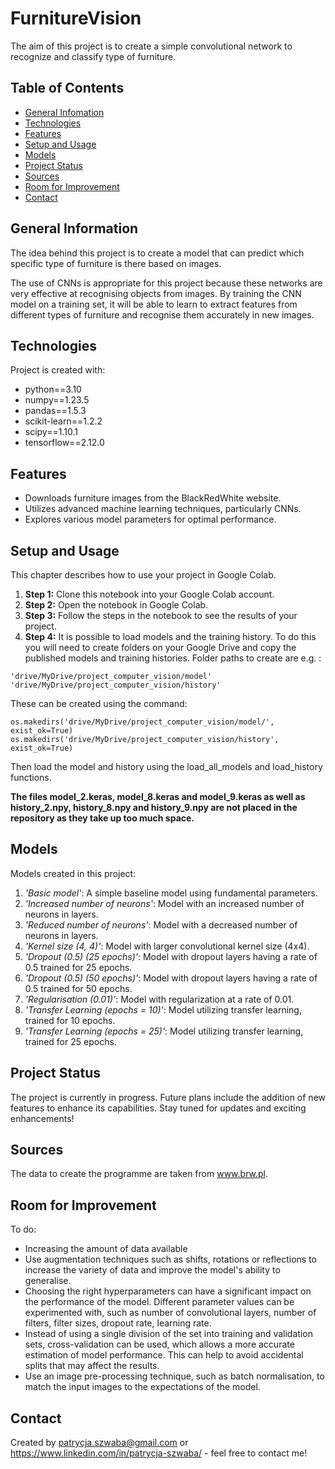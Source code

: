 # FurnitureVision
The aim of this project is to create a simple convolutional network to recognize and classify type of furniture.


## Table of Contents
* [General Infomation](#general-information)
* [Technologies](#technologies)
* [Features](#features)
* [Setup and Usage](#setup-and-usage)
* [Models](#models)
* [Project Status](#project-status)
* [Sources](#sources)
* [Room for Improvement](#room-for-improvement)
* [Contact](#contact)


## General Information
The idea behind this project is to create a model that can predict which specific type of furniture is there based on images.

The use of CNNs is appropriate for this project because these networks are very effective at recognising objects from images. By training the CNN model on a training set, it will be able to learn to extract features from different types of furniture and recognise them accurately in new images.


## Technologies
Project is created with:
- python==3.10
- numpy==1.23.5
- pandas==1.5.3
- scikit-learn==1.2.2
- scipy==1.10.1
- tensorflow==2.12.0


## Features
- Downloads furniture images from the BlackRedWhite website.
- Utilizes advanced machine learning techniques, particularly CNNs.
- Explores various model parameters for optimal performance.


## Setup and Usage

This chapter describes how to use your project in Google Colab.

1. **Step 1:** Clone this notebook into your Google Colab account.
2. **Step 2:** Open the notebook in Google Colab.
3. **Step 3:** Follow the steps in the notebook to see the results of your project.
4. **Step 4:** It is possible to load models and the training history.
To do this you will need to create folders on your Google Drive and copy the published models and training histories.
Folder paths to create are e.g. :

```
'drive/MyDrive/project_computer_vision/model'
'drive/MyDrive/project_computer_vision/history'
```

These can be created using the command:
```
os.makedirs('drive/MyDrive/project_computer_vision/model/', exist_ok=True)
os.makedirs('drive/MyDrive/project_computer_vision/history', exist_ok=True)
```
Then load the model and history using the load_all_models and load_history functions.

**The files model_2.keras, model_8.keras and model_9.keras as well as history_2.npy, history_8.npy and history_9.npy are not placed in the repository as they take up too much space.**

## Models
Models created in this project:
1. *'Basic model'*: A simple baseline model using fundamental parameters.
2. *'Increased number of neurons'*: Model with an increased number of neurons in layers.
3. *'Reduced number of neurons'*: Model with a decreased number of neurons in layers.
4. *'Kernel size (4, 4)'*: Model with larger convolutional kernel size (4x4).
5. *'Dropout (0.5) (25 epochs)'*: Model with dropout layers having a rate of 0.5 trained for 25 epochs.
6. *'Dropout (0.5) (50 epochs)'*: Model with dropout layers having a rate of 0.5 trained for 50 epochs.
7. *'Regularisation (0.01)'*: Model with regularization at a rate of 0.01.
8. *'Transfer Learning (epochs = 10)'*: Model utilizing transfer learning, trained for 10 epochs.
9. *'Transfer Learning (epochs = 25)'*: Model utilizing transfer learning, trained for 25 epochs.


## Project Status
The project is currently in progress. Future plans include the addition of new features to enhance its capabilities. Stay tuned for updates and exciting enhancements!


## Sources
The data to create the programme are taken from www.brw.pl.


## Room for Improvement

To do:
- Increasing the amount of data available 
- Use augmentation techniques such as shifts, rotations or reflections to increase the variety of data and improve the model's ability to generalise.
- Choosing the right hyperparameters can have a significant impact on the performance of the model. Different parameter values can be experimented with, such as number of convolutional layers, number of filters, filter sizes, dropout rate, learning rate.
- Instead of using a single division of the set into training and validation sets, cross-validation can be used, which allows a more accurate estimation of model performance. This can help to avoid accidental splits that may affect the results.
- Use an image pre-processing technique, such as batch normalisation, to match the input images to the expectations of the model.


## Contact
Created by patrycja.szwaba@gmail.com or https://www.linkedin.com/in/patrycja-szwaba/ - feel free to contact me!
